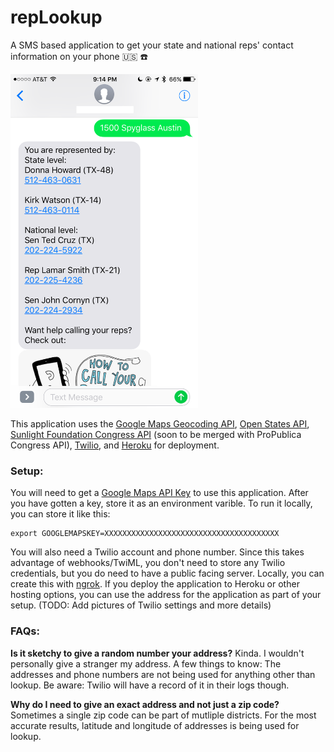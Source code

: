 # repLookup

A SMS based application to get your state and national reps' contact information on your phone 🇺🇸 ☎️ 

<img src="screenshot.png" width="300">

This application uses the [Google Maps Geocoding API](https://developers.google.com/maps/documentation/geocoding/intro), [Open States API](http://docs.openstates.org/api/index.html), [Sunlight Foundation Congress API](https://sunlightlabs.github.io/congress/) (soon to be merged with ProPublica Congress API), [Twilio](https://www.twilio.com), and [Heroku](https://www.heroku.com/) for deployment.

### Setup:

You will need to get a [Google Maps API Key](https://developers.google.com/maps/documentation/geocoding/get-api-key) to use this application. After you have gotten a key, store it as an environment varible. To run it locally, you can store it like this:

```
export GOOGLEMAPSKEY=XXXXXXXXXXXXXXXXXXXXXXXXXXXXXXXXXXXXXXX
```

You will also need a Twilio account and phone number. Since this takes advantage of webhooks/TwiML, you don't need to store any Twilio credentials, but you do need to have a public facing server. Locally, you can create this with [ngrok](https://ngrok.com). If you deploy the application to Heroku or other hosting options, you can use the address for the application as part of your setup. (TODO: Add pictures of Twilio settings and more details)

### FAQs:

**Is it sketchy to give a random number your address?**
Kinda. I wouldn't personally give a stranger my address. A few things to know: The addresses and phone numbers are not being used for anything other than lookup. Be aware: Twilio will have a record of it in their logs though. 

**Why do I need to give an exact address and not just a zip code?**
Sometimes a single zip code can be part of mutliple districts. For the most accurate results, latitude and longitude of addresses is being used for lookup. 
